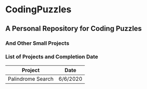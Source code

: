 # CodingPuzzles

## A Personal Repository for Coding Puzzles
### And Other Small Projects

### List of Projects and Completion Date
Project | Date
------- | ----
Palindrome Search | 6/6/2020
